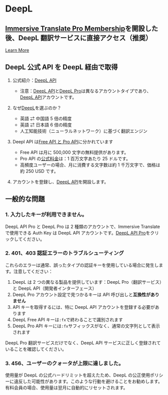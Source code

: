 # DeepL

## [Immersive Translate Pro Membership](https://immersivetranslate.com/en/pricing/)を開設した後、DeepL 翻訳サービスに直接アクセス（推奨）

[Learn More](https://immersivetranslate.com/en/pricing/)

## DeepL 公式 API を DeepL 経由で取得

1. 公式紹介：[DeepL API](https://www.deepl.com/en/pro#developer)

   - 注意：[DeepL API](https://www.deepl.com/en/pro#developer)と[DeepL Pro](https://www.deepl.com/pro)は異なるアカウントタイプであり、[DeepL API](https://www.deepl.com/en/pro/select-country#developer)アカウントです。

2. なぜ[DeepL](https://www.deepl.com/en/whydeepl)を選ぶのか？

   - 英語 ⇄ 中国語 5 倍の精度
   - 英語 ⇄ 日本語 6 倍の精度
   - 人工知能技術（ニューラルネットワーク）に基づく翻訳エンジン

3. Deepl API は[Free API と Pro API](https://www.deepl.com/en/pro#developer)に分かれています

   - Free API は月に 500,000 文字の無料提供があります。
   - Pro API の[公式料金](https://www.deepl.com/en/pro#developer)は：1 百万文字あたり 25 ドルです。
   - 高頻度ユーザーの場合、月に消費する文字数は約 1 千万文字で、価格は約 250 USD です。

4. アカウントを登録し、[DeepL API](https://www.deepl.com/en/pro#developer)を開設します。

## 一般的な問題

### 1. 入力したキーが利用できません。

DeepL API Pro と DeepL Pro は 2 種類のアカウントで、Immersive Translate で使用できる Auth Key は DeepL API アカウントです。[DeepL API Pro](https://www.deepl.com/en/pro/select-country#developer)をクリックしてください。

### 2. 401、403 認証エラーのトラブルシューティング

これらのエラーは通常、誤ったタイプの認証キーを使用している場合に発生します。注意してください：

1. DeepL は 2 つの異なる製品を提供しています：DeepL Pro（翻訳サービス）と DeepL API（開発者インターフェース）
2. DeepL Pro アカウント設定で見つかるキーは API 呼び出しと**互換性がありません**
3. API キーを取得するには、特に DeepL API アカウントを登録する必要があります
4. DeepL Free API キーは`:fx`で終わることで識別されます
5. DeepL Pro API キーには`:fx`サフィックスがなく、通常の文字列として表示されます

DeepL Pro 翻訳サービスだけでなく、DeepL API サービスに正しく登録されていることを確認してください。

### 3. 456、ユーザーのクォータが上限に達しました。

使用量が DeepL の公式ハードリミットを超えたため、DeepL の公正使用ポリシーに違反した可能性があります。このような行動を避けることをお勧めします。有料会員の場合、使用量は翌月に自動的にリセットされます。
